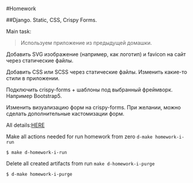 #Homework

##Django. Static, CSS, Crispy Forms. 

Main task:
>Используем приложение из предыдущей домашки.


Добавить SVG изображение (например, как логотип) и favicon на сайт через статические файлы.


Добавить CSS или SCSS через статические файлы. Изменить какие-то стили в приложении.


Подключить crispy-forms + шаблоны под выбранный фреймворк. Например Bootstrap5.

Изменить визуализацию форм на crispy-forms. При желании, можно сделать дополнительные кастомизации форм.

All details:[HERE](https://lms.ithillel.ua/groups/62de6dfc9aec6f42f8454737/homeworks/63583c947bb8b92e913bd88d)

Make all actions needed for run homework from zero `d-make homework-i-run`

```
$ make d-homework-i-run
```

Delete all created artifacts from run `make d-homework-i-purge`

```
$ d-make homework-i-purge
```



